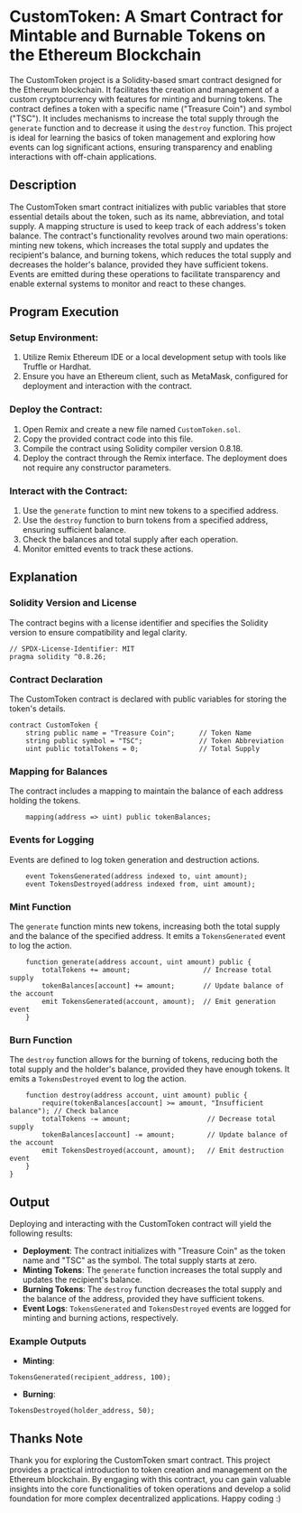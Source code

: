 # CustomToken: A Smart Contract for Mintable and Burnable Tokens on the Ethereum Blockchain

The CustomToken project is a Solidity-based smart contract designed for the Ethereum blockchain. It facilitates the creation and management of a custom cryptocurrency with features for minting and burning tokens. The contract defines a token with a specific name ("Treasure Coin") and symbol ("TSC"). It includes mechanisms to increase the total supply through the `generate` function and to decrease it using the `destroy` function. This project is ideal for learning the basics of token management and exploring how events can log significant actions, ensuring transparency and enabling interactions with off-chain applications.

## Description

The CustomToken smart contract initializes with public variables that store essential details about the token, such as its name, abbreviation, and total supply. A mapping structure is used to keep track of each address's token balance. The contract's functionality revolves around two main operations: minting new tokens, which increases the total supply and updates the recipient's balance, and burning tokens, which reduces the total supply and decreases the holder's balance, provided they have sufficient tokens. Events are emitted during these operations to facilitate transparency and enable external systems to monitor and react to these changes.

## Program Execution

### Setup Environment:

1. Utilize Remix Ethereum IDE or a local development setup with tools like Truffle or Hardhat.
2. Ensure you have an Ethereum client, such as MetaMask, configured for deployment and interaction with the contract.

### Deploy the Contract:

1. Open Remix and create a new file named `CustomToken.sol`.
2. Copy the provided contract code into this file.
3. Compile the contract using Solidity compiler version 0.8.18.
4. Deploy the contract through the Remix interface. The deployment does not require any constructor parameters.

### Interact with the Contract:

1. Use the `generate` function to mint new tokens to a specified address.
2. Use the `destroy` function to burn tokens from a specified address, ensuring sufficient balance.
3. Check the balances and total supply after each operation.
4. Monitor emitted events to track these actions.

## Explanation

### Solidity Version and License

The contract begins with a license identifier and specifies the Solidity version to ensure compatibility and legal clarity.

```solidity
// SPDX-License-Identifier: MIT
pragma solidity ^0.8.26;
```

### Contract Declaration

The CustomToken contract is declared with public variables for storing the token's details.

```solidity
contract CustomToken {
    string public name = "Treasure Coin";      // Token Name
    string public symbol = "TSC";              // Token Abbreviation
    uint public totalTokens = 0;               // Total Supply
```

### Mapping for Balances

The contract includes a mapping to maintain the balance of each address holding the tokens.

```solidity
    mapping(address => uint) public tokenBalances;
```

### Events for Logging

Events are defined to log token generation and destruction actions.

```solidity
    event TokensGenerated(address indexed to, uint amount);
    event TokensDestroyed(address indexed from, uint amount);
```

### Mint Function

The `generate` function mints new tokens, increasing both the total supply and the balance of the specified address. It emits a `TokensGenerated` event to log the action.

```solidity
    function generate(address account, uint amount) public {
        totalTokens += amount;                  // Increase total supply
        tokenBalances[account] += amount;       // Update balance of the account
        emit TokensGenerated(account, amount);  // Emit generation event
    }
```

### Burn Function

The `destroy` function allows for the burning of tokens, reducing both the total supply and the holder's balance, provided they have enough tokens. It emits a `TokensDestroyed` event to log the action.

```solidity
    function destroy(address account, uint amount) public {
        require(tokenBalances[account] >= amount, "Insufficient balance"); // Check balance
        totalTokens -= amount;                   // Decrease total supply
        tokenBalances[account] -= amount;        // Update balance of the account
        emit TokensDestroyed(account, amount);   // Emit destruction event
    }
}
```

## Output

Deploying and interacting with the CustomToken contract will yield the following results:

- **Deployment**: The contract initializes with "Treasure Coin" as the token name and "TSC" as the symbol. The total supply starts at zero.
- **Minting Tokens**: The `generate` function increases the total supply and updates the recipient's balance.
- **Burning Tokens**: The `destroy` function decreases the total supply and the balance of the address, provided they have sufficient tokens.
- **Event Logs**: `TokensGenerated` and `TokensDestroyed` events are logged for minting and burning actions, respectively.

### Example Outputs

- **Minting**:

```plaintext
TokensGenerated(recipient_address, 100);
```

- **Burning**:

```plaintext
TokensDestroyed(holder_address, 50);
```

## Thanks Note

Thank you for exploring the CustomToken smart contract. This project provides a practical introduction to token creation and management on the Ethereum blockchain. By engaging with this contract, you can gain valuable insights into the core functionalities of token operations and develop a solid foundation for more complex decentralized applications. Happy coding :)
